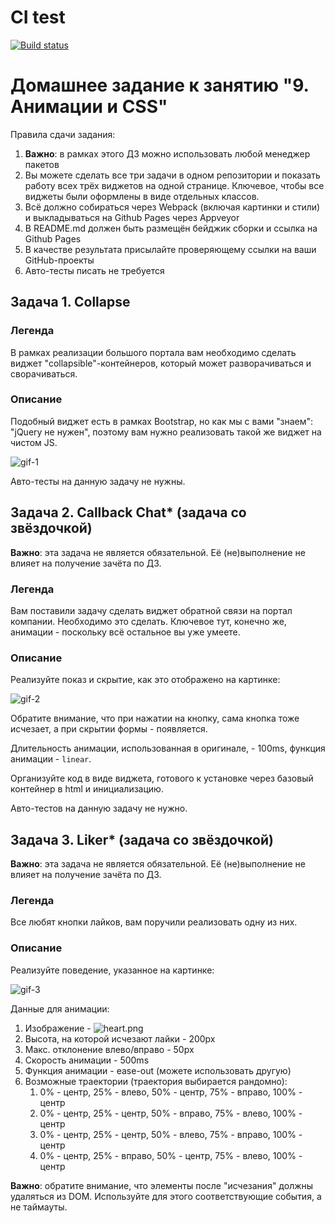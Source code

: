 # CI test
[![Build status](https://ci.appveyor.com/api/projects/status/kls0m0h9649xfibo?svg=true)](https://ci.appveyor.com/project/Natasha01013/ahj-hw9-task-animation-css)

# Домашнее задание к занятию "9. Анимации и CSS"  

Правила сдачи задания:  

1. **Важно**: в рамках этого ДЗ можно использовать любой менеджер пакетов  
2. Вы можете сделать все три задачи в одном репозитории и показать работу всех трёх виджетов на одной странице. Ключевое, чтобы все виджеты были оформлены в виде отдельных классов.  
3. Всё должно собираться через Webpack (включая картинки и стили) и выкладываться на Github Pages через Appveyor  
4. В README.md должен быть размещён бейджик сборки и ссылка на Github Pages   
5. В качестве результата присылайте проверяющему ссылки на ваши GitHub-проекты  
6. Авто-тесты писать не требуется  


## Задача 1. Collapse  

### Легенда  
В рамках реализации большого портала вам необходимо сделать виджет "collapsible"-контейнеров, который может разворачиваться и сворачиваться.   

### Описание  
Подобный виджет есть в рамках Bootstrap, но как мы с вами "знаем": "jQuery не нужен", поэтому вам нужно реализовать такой же виджет на чистом JS.  

![gif-1](https://github.com/netology-code/ahj-homeworks/blob/AHJ-50/anim/pic/collapse.gif)  

Авто-тесты на данную задачу не нужны.   



## Задача 2. Callback Chat* (задача со звёздочкой)
**Важно**: эта задача не является обязательной. Её (не)выполнение не влияет на получение зачёта по ДЗ.  

### Легенда  
Вам поставили задачу сделать виджет обратной связи на портал компании. Необходимо это сделать. Ключевое тут, конечно же, анимации - поскольку всё остальное вы уже умеете.  

### Описание  
Реализуйте показ и скрытие, как это отображено на картинке:  

![gif-2](https://github.com/netology-code/ahj-homeworks/blob/AHJ-50/anim/pic/callback.gif)

Обратите внимание, что при нажатии на кнопку, сама кнопка тоже исчезает, а при скрытии формы - появляется.  

Длительность анимации, использованная в оригинале, - 100ms, функция анимации - `linear`.  

Организуйте код в виде виджета, готового к установке через базовый контейнер в html и инициализацию.  

Авто-тестов на данную задачу не нужно.    



## Задача 3. Liker* (задача со звёздочкой)  
**Важно**: эта задача не является обязательной. Её (не)выполнение не влияет на получение зачёта по ДЗ.  

### Легенда  
Все любят кнопки лайков, вам поручили реализовать одну из них.  

### Описание  
Реализуйте поведение, указанное на картинке:  

![gif-3](https://github.com/netology-code/ahj-homeworks/blob/AHJ-50/anim/pic/liker.gif)

Данные для анимации:  

1. Изображение - ![heart.png](https://github.com/netology-code/ahj-homeworks/blob/AHJ-50/anim/pic/heart.png) 
2. Высота, на которой исчезают лайки - 200px  
3. Макс. отклонение влево/вправо - 50px  
4. Скорость анимации - 500ms  
5. Функция анимации - ease-out (можете использовать другую)  
6. Возможные траектории (траектория выбирается рандомно):  
   1. 0% - центр, 25% - влево, 50% - центр, 75% - вправо, 100% - центр  
   2. 0% - центр, 25% - центр, 50% - вправо, 75% - влево, 100% - центр  
   3. 0% - центр, 25% - центр, 50% - влево, 75% - вправо, 100% - центр  
   4. 0% - центр, 25% - вправо, 50% - центр, 75% - влево, 100% - центр  

**Важно**: обратите внимание, что элементы после "исчезания" должны удаляться из DOM. Используйте для этого соответствующие события, а не таймауты.  